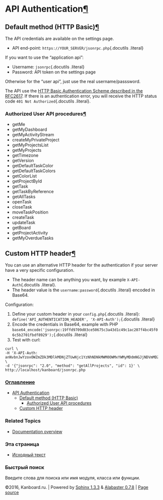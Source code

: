 API Authentication[¶](#api-authentication "Ссылка на этот заголовок")
=====================================================================

Default method (HTTP Basic)[¶](#default-method-http-basic "Ссылка на этот заголовок")
-------------------------------------------------------------------------------------

The API credentials are available on the settings page.

-   API end-point: `https://YOUR_SERVER/jsonrpc.php`{.docutils .literal}

If you want to use the “application api”:

-   Username: `jsonrpc`{.docutils .literal}
-   Password: API token on the settings page

Otherwise for the “user api”, just use the real username/passsword.

The API use the [HTTP Basic Authentication Scheme described in the
RFC2617](http://www.ietf.org/rfc/rfc2617.txt). If there is an
authentication error, you will receive the HTTP status code
`401 Not Authorized`{.docutils .literal}.

### Authorized User API procedures[¶](#authorized-user-api-procedures "Ссылка на этот заголовок")

-   getMe
-   getMyDashboard
-   getMyActivityStream
-   createMyPrivateProject
-   getMyProjectsList
-   getMyProjects
-   getTimezone
-   getVersion
-   getDefaultTaskColor
-   getDefaultTaskColors
-   getColorList
-   getProjectById
-   getTask
-   getTaskByReference
-   getAllTasks
-   openTask
-   closeTask
-   moveTaskPosition
-   createTask
-   updateTask
-   getBoard
-   getProjectActivity
-   getMyOverdueTasks

Custom HTTP header[¶](#custom-http-header "Ссылка на этот заголовок")
---------------------------------------------------------------------

You can use an alternative HTTP header for the authentication if your
server have a very specific configuration.

-   The header name can be anything you want, by example
    `X-API-Auth`{.docutils .literal}.
-   The header value is the `username:password`{.docutils .literal}
    encoded in Base64.

Configuration:

1.  Define your custom header in your `config.php`{.docutils .literal}:
    `define('API_AUTHENTICATION_HEADER', 'X-API-Auth');`{.docutils
    .literal}
2.  Encode the credentials in Base64, example with PHP
    `base64_encode('jsonrpc:19ffd9709d03ce50675c3a43d1c49c1ac207f4bc45f06c5b2701fbdf8929');`{.docutils
    .literal}
3.  Test with curl:

<!-- -->

    curl \
    -H 'X-API-Auth: anNvbnJwYzoxOWZmZDk3MDlkMDNjZTUwNjc1YzNhNDNkMWM0OWMxYWMyMDdmNGJjNDVmMDZjNWIyNzAxZmJkZjg5Mjk=' \
    -d '{"jsonrpc": "2.0", "method": "getAllProjects", "id": 1}' \
    http://localhost/kanboard/jsonrpc.php

### [Оглавление](index.html)

-   [API Authentication](#)
    -   [Default method (HTTP Basic)](#default-method-http-basic)
        -   [Authorized User API
            procedures](#authorized-user-api-procedures)
    -   [Custom HTTP header](#custom-http-header)

### Related Topics

-   [Documentation overview](index.html)

### Эта страница

-   [Исходный текст](_sources/api-authentication.txt)

### Быстрый поиск

Введите слова для поиска или имя модуля, класса или функции.

©2016, Kanboard.ru. | Powered by [Sphinx 1.3.3](http://sphinx-doc.org/)
& [Alabaster 0.7.8](https://github.com/bitprophet/alabaster) | [Page
source](_sources/api-authentication.txt)
